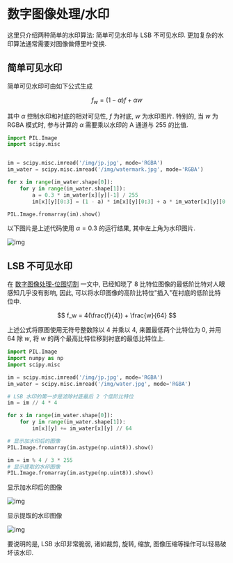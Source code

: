 # 数字图像处理/水印

这里只介绍两种简单的水印算法: 简单可见水印与 LSB 不可见水印. 更加复杂的水印算法通常需要对图像做傅里叶变换.

## 简单可见水印

简单可见水印可由如下公式生成

$$
f_w = (1 - \alpha)f + \alpha w
$$

其中 $\alpha$ 控制水印和衬底的相对可见性, $f$ 为衬底, $w$ 为水印图片. 特别的, 当 $w$ 为 RGBA 模式时, 参与计算的 $\alpha$ 需要乘以水印的 A 通道与 255 的比值.

```py
import PIL.Image
import scipy.misc


im = scipy.misc.imread('/img/jp.jpg', mode='RGBA')
im_water = scipy.misc.imread('/img/watermark.jpg', mode='RGBA')

for x in range(im_water.shape[0]):
    for y in range(im_water.shape[1]):
        a = 0.3 * im_water[x][y][-1] / 255
        im[x][y][0:3] = (1 - a) * im[x][y][0:3] + a * im_water[x][y][0:3]

PIL.Image.fromarray(im).show()
```

以下图片是上述代码使用 $\alpha=0.3$ 的运行结果, 其中左上角为水印图片.

![img](/img/pil/watermark/sample01.png)

## LSB 不可见水印

在 [数字图像处理-位图切割](/content/pil/bit/) 一文中, 已经知晓了 8 比特位图像的最低阶比特对人眼感知几乎没有影响, 因此, 可以将水印图像的高阶比特位"插入"在衬底的低阶比特位中.

$$
f_w = 4(\frac{f}{4}) + \frac{w}{64}
$$

上述公式将原图使用无符号整数除以 4 并乘以 4, 来置最低两个比特位为 0, 并用 64 除 $w$, 将 $w$ 的两个最高比特位移到衬底的最低比特位上.

```py
import PIL.Image
import numpy as np
import scipy.misc

im = scipy.misc.imread('/img/jp.jpg', mode='RGBA')
im_water = scipy.misc.imread('/img/water.jpg', mode='RGBA')

# LSB 水印的第一步是滤除衬底最后 2 个低阶比特位
im = im // 4 * 4

for x in range(im_water.shape[0]):
    for y in range(im_water.shape[1]):
        im[x][y] += im_water[x][y] // 64

# 显示加水印后的图像
PIL.Image.fromarray(im.astype(np.uint8)).show()

im = im % 4 / 3 * 255
# 显示提取的水印图像
PIL.Image.fromarray(im.astype(np.uint8)).show()
```

显示加水印后的图像

![img](/img/pil/watermark/sample02.png)

显示提取的水印图像

![img](/img/pil/watermark/sample03.png)

要说明的是, LSB 水印非常脆弱, 诸如裁剪, 旋转, 缩放, 图像压缩等操作可以轻易破坏该水印.
